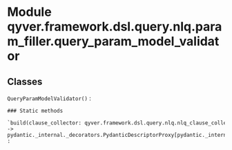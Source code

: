 Module qyver.framework.dsl.query.nlq.param_filler.query_param_model_validator
===================================================================================

Classes
-------

`QueryParamModelValidator()`
:   

    ### Static methods

    `build(clause_collector: qyver.framework.dsl.query.nlq.nlq_clause_collector.NLQClauseCollector) ‑> pydantic._internal._decorators.PydanticDescriptorProxy[pydantic._internal._decorators.ModelValidatorDecoratorInfo]`
    :
